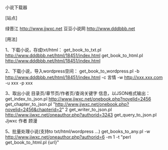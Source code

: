 小说下载器

[站点]

绿晋江 http://www.jjwxc.net
豆豆小说网 http://www.dddbbb.net


[用法]

1、下载小说，存成txt/html：
get_book_to_txt.pl http://www.dddbbb.net/html/18451/index.html 
get_book_to_html.pl http://www.dddbbb.net/html/18451/index.html 

2、下载小说，导入wordpress空间：
get_book_to_wordpress.pl -b http://www.dddbbb.net/html/18451/index.html -c 言情 -w http://xxx.xxx.com  -u xxx -p xxx

3、取出小说 目录页/章节页/作者页/查询关键字 信息，以JSON格式输出：
get_index_to_json.pl http://www.jjwxc.net/onebook.php?novelid=2456
get_chapter_to_json.pl "http://www.jjwxc.net/onebook.php?novelid=2456&chapterid=2" 2
get_writer_to_json.pl http://www.jjwxc.net/oneauthor.php?authorid=3243
get_query_to_json.pl Jjwxc 作者 顾漫

5、批量处理小说(支持to txt/html/wordpress ...)
get_books_to_any.pl -w http://www.jjwxc.net/oneauthor.php?authorid=6 -m 1 -t "perl get_book_to_html.pl {url}"
